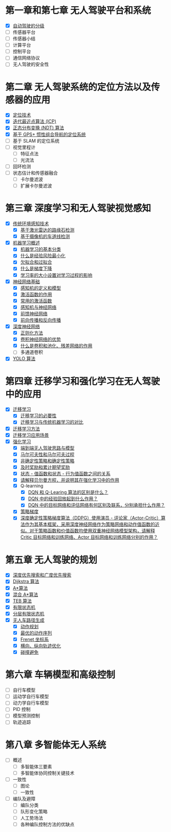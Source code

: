 # 第一章和第七章 无人驾驶平台和系统

- [x] [自动驾驶的分级](./1.认识智能无人系统.md#自动驾驶的分级)
- [ ] 传感器平台
- [ ] 传感器小结
- [ ] 计算平台
- [ ] 控制平台
- [ ] 通信网络协议
- [ ] 无人驾驶的安全性

# 第二章 无人驾驶系统的定位方法以及传感器的应用

- [x] [定位技术](./2.无人驾驶系统的定位方法以及传感器的应用.md#定位技术)
- [x] [迭代最近点算法 (ICP)](./2.无人驾驶系统的定位方法以及传感器的应用.md#icp)
- [x] [正态分布变换 (NDT) 算法](./2.无人驾驶系统的定位方法以及传感器的应用.md#ndt)
- [x] [基于 GPS+ 惯性组合导航的定位系统](./2.无人驾驶系统的定位方法以及传感器的应用.md#基于-gps-惯性组合导航的定位系统)
- [ ] 基于 SLAM 的定位系统
- [ ] 视觉里程计
  - [ ] 特征点法
  - [ ] 光流法
- [ ] 回环检测
- [ ] 状态估计和传感器融合
  - [ ] 卡尔曼滤波
  - [ ] 扩展卡尔曼滤波

# 第三章 深度学习和无人驾驶视觉感知

- [x] [传统环境感知技术](./3.深度学习和无人驾驶视觉感知.md#传统环境感知技术)
  - [x] [基于激光雷达的路缘石检测](./3.深度学习和无人驾驶视觉感知.md#基于传统环境感知技术的激光雷达路缘石检测)
  - [x] [基于摄像机的车道线检测](./3.深度学习和无人驾驶视觉感知.md#基于传统环境感知技术的摄像机车道线检测)
- [x] [机器学习概述](./3.深度学习和无人驾驶视觉感知.md#机器学习概述)
  - [x] [机器学习的基本分类](./3.深度学习和无人驾驶视觉感知.md#机器学习的基本分类)
  - [x] [什么是经验风险最小化](./3.深度学习和无人驾驶视觉感知.md#什么是经验风险最小化)
  - [x] [欠拟合和过拟合](./3.深度学习和无人驾驶视觉感知.md#欠拟合和过拟合)
  - [x] [什么是梯度下降](./3.深度学习和无人驾驶视觉感知.md#什么是梯度下降)
  - [x] [学习率的大小设置对学习过程的影响](./3.深度学习和无人驾驶视觉感知.md#学习率的大小设置对学习过程的影响)
- [x] [神经网络基础](./3.深度学习和无人驾驶视觉感知.md#神经网络基础)
  - [x] [感知机的定义和模型](./3.深度学习和无人驾驶视觉感知.md#感知机的定义和模型)
  - [x] [激活函数的作用](./3.深度学习和无人驾驶视觉感知.md#激活函数的作用)
  - [x] [常用的激活函数](./3.深度学习和无人驾驶视觉感知.md#常用的激活函数)
  - [x] [感知机与神经网络](./3.深度学习和无人驾驶视觉感知.md#感知机与神经网络)
  - [x] [前馈神经网络](./3.深度学习和无人驾驶视觉感知.md#前馈神经网络)
  - [x] [前向传播和反向传播](./3.深度学习和无人驾驶视觉感知.md#前向传播和反向传播在神经网络训练中的作用)
- [x] [深度神经网络](./3.深度学习和无人驾驶视觉感知.md#深度神经网络)
  - [x] [正则化方法](./3.深度学习和无人驾驶视觉感知.md#应用于深度神经网络的正则化技术)
  - [x] [卷积神经网络的优势](./3.深度学习和无人驾驶视觉感知.md#卷积神经网络的优势)
  - [x] [什么是卷积和池化、残差网络的作用](./3.深度学习和无人驾驶视觉感知.md#什么是卷积和池化残差网络的作用)
  - [ ] 多通道卷积
- [x] [YOLO 算法](./3.深度学习和无人驾驶视觉感知.md#基于-yolo2-的车辆检测)

# 第四章 迁移学习和强化学习在无人驾驶中的应用

- [x] [迁移学习](./4.迁移学习和强化学习在无人驾驶中的应用.md#迁移学习)
  - [x] [迁移学习的必要性](./4.迁移学习和强化学习在无人驾驶中的应用.md#意义)
  - [x] [迁移学习与传统机器学习的对比](./4.迁移学习和强化学习在无人驾驶中的应用.md#迁移学习与传统机器学习的对比)
- [x] [迁移学习方法](./4.迁移学习和强化学习在无人驾驶中的应用.md#迁移学习方法分类)
- [x] [迁移学习应用场景](./4.迁移学习和强化学习在无人驾驶中的应用.md#迁移学习应用场景)
- [x] [强化学习](./4.迁移学习和强化学习在无人驾驶中的应用.md#强化学习和端到端无人驾驶)
  - [x] [端到端无人驾驶思路与模型](./4.迁移学习和强化学习在无人驾驶中的应用.md#端到端无人驾驶)
  - [x] [马尔可夫性和马尔可夫过程](./4.迁移学习和强化学习在无人驾驶中的应用.md#马尔可夫决策过程)
  - [x] [非确定性策略和确定性策略](./4.迁移学习和强化学习在无人驾驶中的应用.md#非确定性策略与确定性策略)
  - [x] [及时奖励和累计期望奖励](./4.迁移学习和强化学习在无人驾驶中的应用.md#及时奖励与累计期望奖励)
  - [x] [状态 - 值函数和状态 - 行为值函数之间的关系](./4.迁移学习和强化学习在无人驾驶中的应用.md#状态---值函数和状态---行为值函数之间的关系图及其解释)
  - [x] [请解释贝尔曼方程，并说明其在强化学习中的作用](./4.迁移学习和强化学习在无人驾驶中的应用.md#请解释贝尔曼方程并说明其在强化学习中的作用)
  - [x] Q-learning
    - [x] [DQN 和 Q-Learing 算法的区别是什么？](./4.迁移学习和强化学习在无人驾驶中的应用.md#dqn-和-q-learing-算法的区别)
    - [x] [DQN 中的经验回放起到什么作用？](./4.迁移学习和强化学习在无人驾驶中的应用.md#经验回放和目标网络)
    - [x] [DQN 中的目标网络和评估网络有何区别及联系，分别承担什么作用？](./4.迁移学习和强化学习在无人驾驶中的应用.md#dqn-的目标网络和评估网络有何区别及联系)
  - [x] [策略梯度](./4.迁移学习和强化学习在无人驾驶中的应用.md#策略梯度)
  - [x] [深度确定性策略梯度算法（DDPG）使用演员 - 评论家（Actor-Critic）算法作为其基本框架，采用深度神经网络作为策略网络和动作值函数的近似。对于策略函数和价值函数均使用双重神经网络模型架构，请解释 Critic 目标网络和训练网络、Actor 目标网络和训练网络分别的作用？](./4.迁移学习和强化学习在无人驾驶中的应用.md#解释-critic-目标网络和训练网络actor-目标网络和训练网络分别的作用)

# 第五章 无人驾驶的规划

- [x] [深度优先搜索和广度优先搜索](./5.无人驾驶的规划.md#深度优先搜索和广度优先搜索)
- [x] [Dijkstra 算法](./5.无人驾驶的规划.md#dijkstra-算法)
- [x] [A*算法](./5.无人驾驶的规划.md#a-star-算法)
- [x] [混合 A*算法](./5.无人驾驶的规划.md#混合-a-star-算法)
- [x] [TEB 算法](./5.无人驾驶的规划.md#局部路径规划teb-算法)
- [x] [有限状态机](./5.无人驾驶的规划.md#有限状态机-fsm)
- [x] [分层有限状态机](./5.无人驾驶的规划.md#分层有限状态机-hfsm)
- [x] [无人车路径生成](./5.无人驾驶的规划.md#无人车路径生成)
  - [x] [动作规划](./5.无人驾驶的规划.md#动作规划)
  - [x] [最优的动作序列](./5.无人驾驶的规划.md#最优的动作序列)
  - [x] [Frenet 坐标系](./5.无人驾驶的规划.md#frenet-坐标系)
  - [x] [横向、纵向轨迹优化](./5.无人驾驶的规划.md#横向纵向轨迹优化)
  - [x] [碰撞避免](./5.无人驾驶的规划.md#碰撞避免)

# 第六章 车辆模型和高级控制

- [ ] 自行车模型
- [ ] 运动学自行车模型
- [ ] 动力学自行车模型
- [ ] PID 控制
- [ ] 模型预测控制
- [ ] 轨迹追踪

# 第八章 多智能体无人系统

- [ ] 概述
  - [ ] 多智能体三要素
  - [ ] 多智能体协同控制关键技术
- [ ] 一致性
  - [ ] 图论
  - [ ] 一致性
- [ ] 编队及避障
  - [ ] 编队分类
  - [ ] 队形变化策略
  - [ ] 人工势场法
  - [ ] 各种编队控制方法的优缺点
